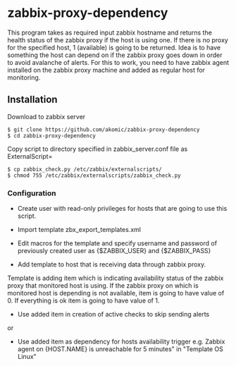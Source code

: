 # zabbix-proxy-dependency

This program takes as required input zabbix hostname and returns the health status of the zabbix proxy if the host is using one.
If there is no proxy for the specified host, 1 (available) is going to be returned.
Idea is to have something the host can depend on if the zabbix proxy goes down in order to avoid avalanche of alerts.
For this to work, you need to have zabbix agent installed on the zabbix proxy machine and added as regular host for monitoring.

## Installation

Download to zabbix server
``` 
$ git clone https://github.com/akomic/zabbix-proxy-dependency
$ cd zabbix-proxy-dependency
```

Copy script to directory specified in zabbix_server.conf file as ExternalScript=
```
$ cp zabbix_check.py /etc/zabbix/externalscripts/
$ chmod 755 /etc/zabbix/externalscripts/zabbix_check.py
```

### Configuration

- Create user with read-only privileges for hosts that are going to use this script.

- Import template zbx_export_templates.xml

- Edit macros for the template and specify username and password of previously created user as {$ZABBIX_USER} and {$ZABBIX_PASS}

- Add template to host that is receiving data through zabbix proxy.

Template is adding item which is indicating availability status of the zabbix proxy that monitored host is using.
If the zabbix proxy on which is monitored host is depending is not available, item is going to have value of 0. If everything is ok item is going to have value of 1.

- Use added item in creation of active checks to skip sending alerts

or

- Use added item as dependency for hosts availability trigger e.g. Zabbix agent on {HOST.NAME} is unreachable for 5 minutes" in "Template OS Linux"
